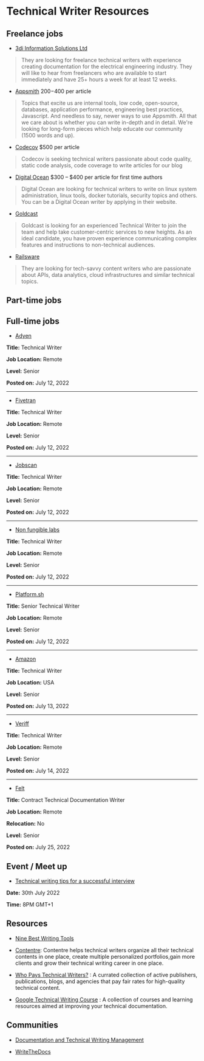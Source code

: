 # Technical Writer Resources




## Freelance jobs

- [3di Information Solutions Ltd](https://3di-info.com/join-us/)

> They are looking for freelance technical writers with experience creating documentation for the electrical engineering industry. They will like to hear from freelancers who are available to start immediately and have 25+ hours a week for at least 12 weeks.


- [Appsmith](https://www.appsmith.com/blog/launching-the-appsmith-writers-program) $200-$400 per article

> Topics that excite us are internal tools, low code, open-source, databases, application performance, engineering best practices, Javascript. And needless to say, newer ways to use Appsmith. All that we care about is whether you can write in-depth and in detail. We're looking for long-form pieces which help educate our community (1500 words and up).


- [Codecov](https://about.codecov.io/write-for-us/) $500 per article

> Codecov is seeking technical writers passionate about code quality, static code analysis, code coverage to write articles for our blog

- [Digital Ocean](https://www.digitalocean.com/community/pages/write-for-digitalocean) $300 – $400 per article for first time authors

> Digital Ocean are looking for technical writers to write on linux system administration, linux tools, docker tutorials, security topics and others. You can be a Digital Ocean writer by applying in their website.


- [Goldcast](https://jobs.lever.co/goldcast/454bbf41-a1ab-4b7c-b911-fc298b70d05a/apply)

> Goldcast is looking for an experienced Technical Writer to join the team and help take customer-centric services to new heights. As an ideal candidate, you have proven experience communicating complex features and instructions to non-technical audiences.


- [Railsware](https://railsware.com/careers/)

> They are looking for tech-savvy content writers who are passionate about APIs, data analytics, cloud infrastructures and similar technical topics. 





## Part-time jobs



## Full-time jobs

- [Adyen](https://careers.adyen.com/vacancies/development/3760911/technical-writer) 

**Title:** Technical Writer

**Job Location:** Remote

**Level:** Senior

**Posted on:** July 12, 2022 

---

- [Fivetran](https://angel.co/company/fivetran/jobs/2277983-sr-technical-content-writer-enterprise)

**Title:** Technical Writer

**Job Location:** Remote

**Level:** Senior

**Posted on:** July 12, 2022

---

- [Jobscan](https://jobs.lever.co/jobscan-2/dfb2451a-73e7-4434-b98a-4d92104fb63e/apply)

**Title:** Technical Writer

**Job Location:** Remote

**Level:** Senior

**Posted on:** July 12, 2022

---

- [Non fungible labs](https://apply.workable.com/non-fungible-labs/j/2C1B3831F1/)

**Title:** Technical Writer

**Job Location:** Remote

**Level:** Senior

**Posted on:** July 12, 2022 

---

- [Platform.sh](https://platform.sh/company/careers/job/?gh_jid=5954714002)

**Title:** Senior Technical Writer

**Job Location:** Remote

**Level:** Senior

**Posted on:** July 12, 2022

---

- [Amazon](https://www.amazon.jobs/en/jobs/2141704/technical-writer-appstore-developer-research-and-education?no_int_redir=1)

**Title:** Technical Writer

**Job Location:** USA

**Level:** Senior

**Posted on:** July 13, 2022

---

- [Veriff](https://www.veriff.com/careers/position/5969009002)

**Title:** Technical Writer

**Job Location:** Remote

**Level:** Senior

**Posted on:** July 14, 2022

---

- [Felt](https://jobs.writethedocs.org/job/866/contract-technical-documentation-writer/?utm_source=job-alert&utm_medium=email&utm_campaign=job-alert&alert_id=)

**Title:** Contract Technical Documentation Writer 

**Job Location:** Remote

**Relocation:** No

**Level:** Senior

**Posted on:** July 25, 2022


## Event / Meet up

- [Technical writing tips for a successful interview](https://lu.ma/t4ou33z0)

**Date:** 30th July 2022

**Time:** 8PM GMT+1




## Resources 
- [Nine Best Writing Tools](https://wise4rmgodadmob.medium.com/nine-best-writing-tools-db92853519f6)

- [Contentre](https://contentre.io?source=github_resource): Contentre helps technical writers organize all their technical contents in one place, create multiple personalized portfolios,gain more clients and grow their technical writing career in one place.

- [Who Pays Technical Writers?](https://whopaystechnicalwriters.com) : A currated collection of active publishers, publications, blogs, and agencies that pay fair rates for high-quality technical content.

- [Google Technical Writing Course](https://developers.google.com/tech-writing) : A collection of courses and learning resources aimed at improving your technical documentation.  

## Communities 

- [Documentation and Technical Writing Management](https://www.linkedin.com/groups/2632674/)

- [WriteTheDocs](https://www.writethedocs.org/)

